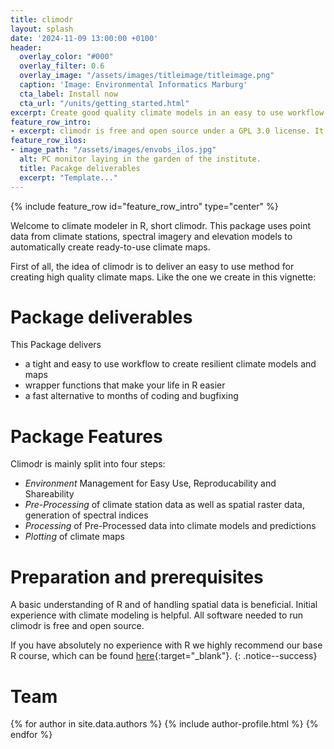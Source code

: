 ```yaml
---
title: climodr
layout: splash
date: '2024-11-09 13:00:00 +0100'
header:
  overlay_color: "#000"
  overlay_filter: 0.6
  overlay_image: "/assets/images/titleimage/titleimage.png"
  caption: 'Image: Environmental Informatics Marburg'
  cta_label: Install now
  cta_url: "/units/getting_started.html"
excerpt: Create good quality climate models in an easy to use workflow. Newbie or Expert in climate modelling? This package suits all skill levels. 
feature_row_intro:
- excerpt: climodr is free and open source under a GPL 3.0 license. It's brought to you by the Department of [Physical Geography](https://www.uni-marburg.de/en/fb19/disciplines/physisch){:target="_blank"} at [Marburg University](https://www.uni-marburg.de/en){:target="_blank"}
feature_row_ilos:
- image_path: "/assets/images/envobs_ilos.jpg"
  alt: PC monitor laying in the garden of the institute.
  title: Pacakge deliverables
  excerpt: "Template..."
---
```


 
{% include feature_row id="feature_row_intro" type="center" %}

Welcome to climate modeler in R, short climodr. 
This package uses point data from climate stations, spectral imagery and 
elevation models to automatically create ready-to-use climate maps. 

First of all, the idea of climodr is to deliver an easy to use method for 
creating high quality climate maps. Like the one we create in this vignette:


# Package deliverables

This Package delivers

* a tight and easy to use workflow to create resilient climate models and maps
* wrapper functions that make your life in R easier
* a fast alternative to months of coding and bugfixing


# Package Features

Climodr is mainly split into four steps:

* *Environment* Management for Easy Use, Reproducability and Shareability
* *Pre-Processing* of climate station data as well as spatial raster data, generation of spectral indices
* *Processing* of Pre-Processed data into climate models and predictions 
* *Plotting* of climate maps


# Preparation and prerequisites

A basic understanding of R and of handling spatial data is beneficial. Initial experience with climate modeling is helpful. 
All software needed to run climodr is free and open source.

If you have absolutely no experience with R we highly recommend our base R course, 
which can be found [here](https://geomoer.github.io/moer-base-r/){:target="_blank"}.
{: .notice--success}


# Team

{% for author in site.data.authors %} {% include author-profile.html %}
{% endfor %}


<!--
[Go to Documentations]({{ site.baseurl }}{% link _pages/units.md %}){: .btn .btn--success .btn--large .align-center}
-->


